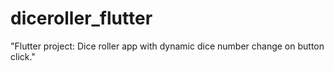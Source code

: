 # diceroller_flutter
"Flutter project: Dice roller app with dynamic dice number change on button click."
